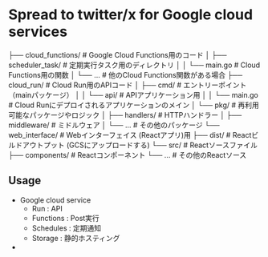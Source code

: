 # Spread to twitter/x for Google cloud services

├── cloud_functions/                 # Google Cloud Functions用のコード
│   ├── scheduler_task/              # 定期実行タスク用のディレクトリ
│   │   └── main.go                  # Cloud Functions用の関数
│   └── ...                          # 他のCloud Functions関数がある場合
├── cloud_run/                       # Cloud Run用のAPIコード
│   ├── cmd/                         # エントリーポイント（mainパッケージ）
│   │   └── api/                     # APIアプリケーション用
│   │       └── main.go              # Cloud Runにデプロイされるアプリケーションのメイン
│   └── pkg/                         # 再利用可能なパッケージやロジック
│       ├── handlers/                # HTTPハンドラー
│       ├── middleware/              # ミドルウェア
│       └── ...                      # その他のパッケージ
└── web_interface/                   # Webインターフェイス (Reactアプリ)用
    ├── dist/                        # Reactビルドアウトプット (GCSにアップロードする)
    └── src/                         # Reactソースファイル
        ├── components/              # Reactコンポーネント
        └── ...                      # その他のReactソース


## Usage
- Google cloud service
  - Run         : API
  - Functions   : Post実行
  - Schedules   : 定期通知
  - Storage     : 静的ホスティング
- 